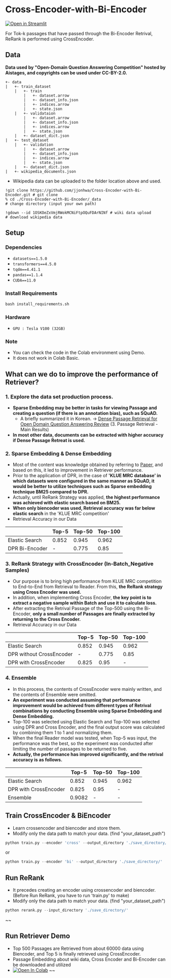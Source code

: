 # Cross-Encoder-with-Bi-Encoder
[![Open in Streamlit](https://static.streamlit.io/badges/streamlit_badge_black_white.svg)](https://github.com/jjonhwa/Retrieval_Streamlit_Demo)

For Tok-k passages that have passed through the Bi-Encoder Retrival, ReRank is performed using CrossEncoder.

## Data

**Data used by "Open-Domain Question Answering Competition" hosted by Aistages, and copyrights can be used under CC-BY-2.0.**

```
+- data
|   +- train_dataset
    |   +- train
        |   +- dataset.arrow
        |   +- dataset_info.json
        |   +- indices.arrow
        |   +- state.json
    |   +- validataion
        |   +- dataset.arrow
        |   +- dataset_info.json
        |   +- indices.arrow
        |   +- state.json
    |   +- dataset_dict.json
|   +- test_dataset
    |   +- validation
        |   +- dataset.arrow
        |   +- dataset_info.json
        |   +- indices.arrow
        |   +- state.json
    |   +- dataset_dict.json
|   +- wikipedia_documents.json
```

- Wikipedia data can be uploaded to the folder location above and used.

```
!git clone https://github.com/jjonhwa/Cross-Encoder-with-Bi-Encoder.git # git clone
% cd ./Cross-Encoder-with-Bi-Encoder/_data                              # change directory (input your own path)

!gdown --id 1OSKOeZxVmjRWokMCNiFtpOQuFDArNINf # wiki data upload        # download wikipedia data
```

## Setup

### Dependencies

- `datasets==1.5.0`
- `transformers==4.5.0`
- `tqdm==4.41.1`
- `pandas==1.1.4`
- `CUDA==11.0`

### Install Requirements

```python
bash install_requirements.sh
```

### Hardware

- `GPU : Tesla V100 (32GB)`

### Note

- You can check the code in the Colab environment using Demo.
- It does not work in Colab Basic.

## What can we do to improve the performance of Retriever?

### 1. Explore the data set production process.

- **Sparse Embedding may be better in tasks for viewing Passage and creating a question (if there is an annotation bias), such as SQuAD.**
  - A briefly summarized it in Korean. -> [Dense Passage Retrieval for Open Domain Question Answering Review](https://github.com/jjonhwa/Paper_Review/blob/main/Dense%20Passage%20Retrieval%20for%20Open-Domain%20Question%20Answering.pdf) (3. Passage Retrieval - Main Results)
- **In most other data, documents can be extracted with higher accuracy if Dense Passage Retreat is used.**

### 2. Sparse Embedding & Dense Embedding

- Most of the content was knowledge obtained by referring to [Paper](https://arxiv.org/abs/2004.04906), and based on this, it led to improvement in Retriever performance.
- Prior to the application of DPR, in the case of **'KLUE MRC database' in which datasets were configured in the same manner as SQuAD, it would be better to utilize techniques such as Sparse embedding technique BM25 compared to DPR.**
- Actually, until ReRank Strategy was applied, **the highest performance was achieved with elastic search based on BM25.**
- **When only biencoder was used, Retrieval accuracy was far below elastic search** in the 'KLUE MRC competition'
- Retrieval Accuracy in our Data

|                | Top-5 | Top-50 | Top-100 |
| -------------- | ----- | ------ | ------- |
| Elastic Search | 0.852 | 0.945  | 0.962   |
| DPR Bi-Encoder | -     | 0.775  | 0.85    |

### 3. **ReRank Strategy with CrossEncoder (In-Batch_Negative Samples)**

- Our purpose is to bring high performance from KLUE MRC competition to End-to-End from Retrieval to Reader. From this, **the ReRank strategy using Cross Encoder was used.**
- In addition, when implementing Cross Encoder, **the key point is to extract a negative sample within Batch and use it to calculate loss.**
- After extracting the Retrival Passage of the Top-500 using the Bi-Encoder, **only a small number of Passages are finally extracted by returning to the Cross Encoder.**
- Retrieval Accuracy in our Data

|                          | Top-5 | Top-50 | Top-100 |
| ------------------------ | ----- | ------ | ------- |
| Elastic Search           | 0.852 | 0.945  | 0.962   |
| DPR without CrossEncoder | -     | 0.775  | 0.85    |
| DPR with CrossEncoder    | 0.825 | 0.95   | -       |

### 4. Ensemble

- In this process, the contents of CrossEncoder were mainly written, and the contents of Ensemble were omitted.
- **An experiment was conducted assuming that performance improvement would be achieved from different types of Retrival combinations by conducting Ensemble using Sparse Embedding and Dense Embedding.**
- Top-100 was selected using Elastic Search and Top-100 was selected using DPR and Cross Encoder, and the final output score was calculated by combining them 1 to 1 and normalizing them.
- When the final Reader model was tested, when Top-5 was input, the performance was the best, so the experiment was conducted after limiting the number of passages to be returned to five.
- **Actually, the performance has improved significantly, and the retrival accuracy is as follows.**

|                       | Top-5  | Top-50 | Top-100 |
| --------------------- | ------ | ------ | ------- |
| Elastic Search        | 0.852  | 0.945  | 0.962   |
| DPR with CrossEncoder | 0.825  | 0.95   | -       |
| Ensemble              | 0.9082 | -      | -       |

## Train CrossEncoder & BiEncoder

- Learn crossencoder and biencoder and store them.
- Modify only the data path to match your data. (find "your_dataset_path")

```python
python train.py --encoder 'cross' --output_directory './save_directory/'
```

or

```python
python train.py --encoder 'bi' --output_directory './save_directory/'
```

## Run ReRank

- It precedes creating an encoder using crossencoder and biencoder. (Before Run ReRank, you have to run 'train.py' to make)
- Modify only the data path to match your data. (find "your_dataset_path")

```python
python rerank.py --input_directory './save_directory/'
```

~~
## Run Retriever Demo

- Top 500 Passages are Retrieved from about 60000 data using Biencoder, and Top 5 is finally retrieved using CrossEncoder.
- Passage Embedding about wiki data, Cross Encoder and Bi-Encoder can be downloaded and utilized
- [![Open In Colab](https://colab.research.google.com/assets/colab-badge.svg)](https://colab.research.google.com/drive/1qkVMPM8Hw8n4gGs2_-Wacp8oKMVvAokS?usp=sharing)
~~
